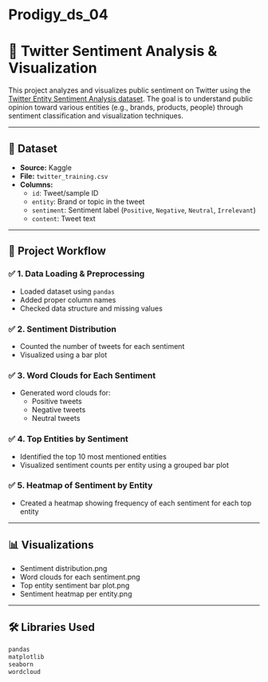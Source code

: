 # Prodigy_ds_04
# 🧠 Twitter Sentiment Analysis & Visualization

This project analyzes and visualizes public sentiment on Twitter using the [Twitter Entity Sentiment Analysis dataset](https://www.kaggle.com/datasets/jp797498e/twitter-entity-sentiment-analysis). The goal is to understand public opinion toward various entities (e.g., brands, products, people) through sentiment classification and visualization techniques.

---

## 📁 Dataset

- **Source:** Kaggle  
- **File:** `twitter_training.csv`  
- **Columns:**
  - `id`: Tweet/sample ID
  - `entity`: Brand or topic in the tweet
  - `sentiment`: Sentiment label (`Positive`, `Negative`, `Neutral`, `Irrelevant`)
  - `content`: Tweet text

---

## 🚀 Project Workflow

### ✅ 1. Data Loading & Preprocessing
- Loaded dataset using `pandas`
- Added proper column names
- Checked data structure and missing values

### ✅ 2. Sentiment Distribution
- Counted the number of tweets for each sentiment
- Visualized using a bar plot

### ✅ 3. Word Clouds for Each Sentiment
- Generated word clouds for:
  - Positive tweets
  - Negative tweets
  - Neutral tweets

### ✅ 4. Top Entities by Sentiment
- Identified the top 10 most mentioned entities
- Visualized sentiment counts per entity using a grouped bar plot

### ✅ 5. Heatmap of Sentiment by Entity
- Created a heatmap showing frequency of each sentiment for each top entity

---

## 📊 Visualizations

-   Sentiment distribution.png
-   Word clouds for each sentiment.png
-   Top entity sentiment bar plot.png
-   Sentiment heatmap per entity.png

---

## 🛠️ Libraries Used

```bash
pandas
matplotlib
seaborn
wordcloud

